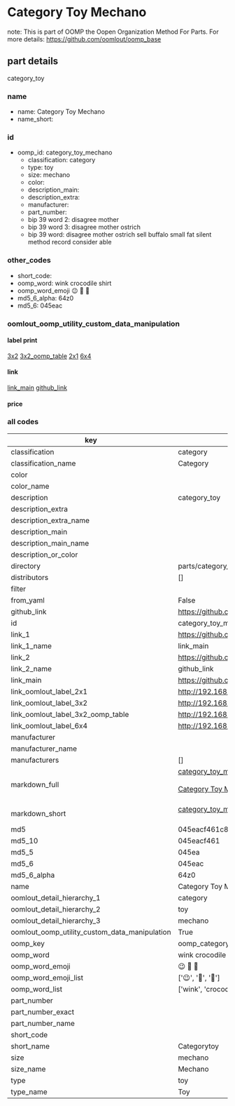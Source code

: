 # Category Toy Mechano  

note: This is part of OOMP the Oopen Organization Method For Parts. For more details: https://github.com/oomlout/oomp_base

##  part details



category_toy

### name
* name: Category Toy Mechano
* name_short: 
### id
* oomp_id: category_toy_mechano
  * classification: category
  * type: toy
  * size: mechano
  * color: 
  * description_main: 
  * description_extra: 
  * manufacturer: 
  * part_number: 
  * bip 39 word 2: disagree mother
  * bip 39 word 3: disagree mother ostrich
  * bip 39 word: disagree mother ostrich sell buffalo small fat silent method record consider able

### other_codes
* short_code: 
* oomp_word: wink crocodile shirt
* oomp_word_emoji :wink: :crocodile: :shirt:
* md5_6_alpha: 64z0
* md5_6: 045eac






### oomlout_oomp_utility_custom_data_manipulation
#### label print
[3x2](http://192.168.1.245:1112/?label=oomp%2064z0)
[3x2_oomp_table](http://192.168.1.107:1112/?label=oomp%2064z0)
[2x1](http://192.168.1.242:1112/?label=oomp%2064z0)
[6x4](http://192.168.1.55:1112/?label=oomp%2064z0)    

#### link

[link_main](https://github.com/oomlout/oomlout_oomp_current_version_messy/tree/main/parts/category_toy_mechano) [github_link](https://github.com/oomlout/oomlout_oomp_part_src/tree/main/parts/category_toy_mechano)                             

#### price







### all codes 
| key | value |  
| --- | --- |  
| classification | category |  
| classification_name | Category |  
| color |  |  
| color_name |  |  
| description | category_toy |  
| description_extra |  |  
| description_extra_name |  |  
| description_main |  |  
| description_main_name |  |  
| description_or_color |   |  
| directory | parts/category_toy_mechano |  
| distributors | [] |  
| filter |  |  
| from_yaml | False |  
| github_link | https://github.com/oomlout/oomlout_oomp_part_src/tree/main/parts/category_toy_mechano |  
| id | category_toy_mechano |  
| link_1 | https://github.com/oomlout/oomlout_oomp_current_version_messy/tree/main/parts/category_toy_mechano |  
| link_1_name | link_main |  
| link_2 | https://github.com/oomlout/oomlout_oomp_part_src/tree/main/parts/category_toy_mechano |  
| link_2_name | github_link |  
| link_main | https://github.com/oomlout/oomlout_oomp_current_version_messy/tree/main/parts/category_toy_mechano |  
| link_oomlout_label_2x1 | http://192.168.1.242:1112/?label=oomp%2064z0 |  
| link_oomlout_label_3x2 | http://192.168.1.245:1112/?label=oomp%2064z0 |  
| link_oomlout_label_3x2_oomp_table | http://192.168.1.107:1112/?label=oomp%2064z0 |  
| link_oomlout_label_6x4 | http://192.168.1.55:1112/?label=oomp%2064z0 |  
| manufacturer |  |  
| manufacturer_name |  |  
| manufacturers | [] |  
| markdown_full | [category_toy_mechano](https://github.com/oomlout/oomlout_oomp_current_version_messy/tree/main/parts/category_toy_mechano)<br>[](https://github.com/oomlout/oomlout_oomp_current_version_messy/tree/main/parts/category_toy_mechano)<br>[Category Toy Mechano](https://github.com/oomlout/oomlout_oomp_current_version_messy/tree/main/parts/category_toy_mechano)<br><br> |  
| markdown_short | [category_toy_mechano](https://github.com/oomlout/oomlout_oomp_current_version_messy/tree/main/parts/category_toy_mechano)<br><br> |  
| md5 | 045eacf461c86a6f318edc3739e409f6 |  
| md5_10 | 045eacf461 |  
| md5_5 | 045ea |  
| md5_6 | 045eac |  
| md5_6_alpha | 64z0 |  
| name | Category Toy Mechano |  
| oomlout_detail_hierarchy_1 | category |  
| oomlout_detail_hierarchy_2 | toy |  
| oomlout_detail_hierarchy_3 | mechano |  
| oomlout_oomp_utility_custom_data_manipulation | True |  
| oomp_key | oomp_category_toy_mechano |  
| oomp_word | wink crocodile shirt |  
| oomp_word_emoji | :wink: :crocodile: :shirt: |  
| oomp_word_emoji_list | [':wink:', ':crocodile:', ':shirt:'] |  
| oomp_word_list | ['wink', 'crocodile', 'shirt'] |  
| part_number |  |  
| part_number_exact |  |  
| part_number_name |  |  
| short_code |  |  
| short_name | Categorytoy |  
| size | mechano |  
| size_name | Mechano |  
| type | toy |  
| type_name | Toy |  
